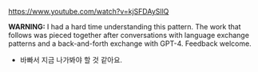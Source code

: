 https://www.youtube.com/watch?v=kjSFDAySllQ

**WARNING:** I had a hard time understanding this pattern. The work that follows was pieced together after conversations with language exchange patterns and a back-and-forth exchange with GPT-4. Feedback welcome.

- 바빠서 지금 나가봐야 할 것 같아요.